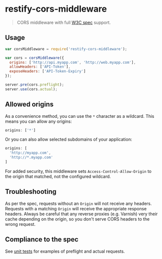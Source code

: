# restify-cors-middleware

> CORS middleware with full [W3C spec](www.w3.org/TR/cors) support.

## Usage

```js
var corsMiddleware = require('restify-cors-middleware');

var cors = corsMiddleware({
  origins: ['http://api.myapp.com', 'http://web.myapp.com'],
  allowHeaders: ['API-Token'],
  exposeHeaders: ['API-Token-Expiry']
});

server.pre(cors.preflight);
server.use(cors.actual);
```

## Allowed origins

As a convenience method, you can use the `*` character as a wildcard. This means you can allow any origins:

```js
origins: ['*']
```

Or you can also allow selected subdomains of your application:

```js
origins: [
  'http://myapp.com',
  'http://*.myapp.com'
]
```

For added security, this middleware sets `Access-Control-Allow-Origin` to the origin that matched, not the configured wildcard.

## Troubleshooting

As per the spec, requests without an `Origin` will not receive any headers. Requests with a matching `Origin` will receive the appropriate response headers. Always be careful that any reverse proxies (e.g. Varnish) very their cache depending on the origin, so you don't serve CORS headers to the wrong request.

## Compliance to the spec

See [unit tests](https://github.com/TabDigital/restify-cors-middleware/tree/master/test) for examples of preflight and actual requests.
